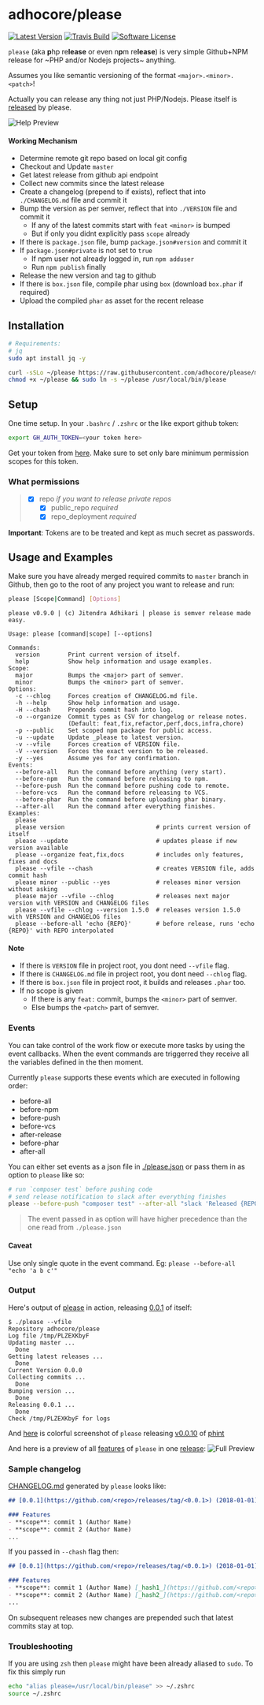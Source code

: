 # adhocore/please

[![Latest Version](https://img.shields.io/github/release/adhocore/please.svg?style=flat-square)](https://github.com/adhocore/please/releases)
[![Travis Build](https://img.shields.io/travis/com/adhocore/please/master.svg?style=flat-square)](https://travis-ci.com/adhocore/please?branch=master)
[![Software License](https://img.shields.io/badge/license-MIT-brightgreen.svg?style=flat-square)](LICENSE)


`please` (aka **p**hp re**lease** or even n**p**m re**lease**) is very simple Github+NPM release for ~PHP and/or Nodejs projects~ anything.

Assumes you like semantic versioning of the format `<major>.<minor>.<patch>`!

Actually you can release any thing not just PHP/Nodejs. Please itself is [released](https://github.com/adhocore/please/releases) by please.

![Help Preview](https://imgur.com/BOrHs9E.png "Help Preview")

#### Working Mechanism

- Determine remote git repo based on local git config
- Checkout and Update `master`
- Get latest release from github api endpoint
- Collect new commits since the latest release
- Create a changelog (prepend to if exists), reflect that into `./CHANGELOG.md` file and commit it
- Bump the version as per semver, reflect that into `./VERSION` file and commit it
    - If any of the latest commits start with `feat` `<minor>` is bumped
    - But if only you didnt explicitly pass `scope` already
- If there is `package.json` file, bump `package.json#version` and commit it
- If `package.json#private` is not set to `true`
    - If npm user not already logged in, run `npm adduser`
    - Run `npm publish` finally
- Release the new version and tag to github
- If there is `box.json` file, compile phar using `box`
    (download `box.phar` if required)
- Upload the compiled `phar` as asset for the recent release

## Installation

```sh
# Requirements:
# jq
sudo apt install jq -y

curl -sSLo ~/please https://raw.githubusercontent.com/adhocore/please/master/please
chmod +x ~/please && sudo ln -s ~/please /usr/local/bin/please
```

## Setup 

One time setup. In your `.bashrc` / `.zshrc` or the like export github token:

```sh 
export GH_AUTH_TOKEN=<your token here>
```

Get your token from [here](https://github.com/settings/tokens/new). 
Make sure to set only bare minimum permission scopes for this token.

### What permissions

> - [x] repo               *if you want to release private repos*
>   - [x] public_repo      *required*
>   - [x] repo_deployment  *required*

**Important**: Tokens are to be treated and kept as much secret as passwords.

## Usage and Examples

Make sure you have already merged required commits to `master` branch in Github,
then go to the root of any project you want to release and run:

```sh
please [Scope|Command] [Options]
```

```
please v0.9.0 | (c) Jitendra Adhikari | please is semver release made easy.

Usage: please [command|scope] [--options]

Commands:
  version        Print current version of itself.
  help           Show help information and usage examples.
Scope:
  major          Bumps the <major> part of semver.
  minor          Bumps the <minor> part of semver.
Options:
  -c --chlog     Forces creation of CHANGELOG.md file.
  -h --help      Show help information and usage.
  -H --chash     Prepends commit hash into log.
  -o --organize  Commit types as CSV for changelog or release notes.
                 (Default: feat,fix,refactor,perf,docs,infra,chore)
  -p --public    Set scoped npm package for public access.
  -u --update    Update _please to latest version.
  -v --vfile     Forces creation of VERSION file.
  -V --version   Forces the exact version to be released.
  -y --yes       Assume yes for any confirmation.
Events:
  --before-all   Run the command before anything (very start).
  --before-npm   Run the command before releasing to npm.
  --before-push  Run the command before pushing code to remote.
  --before-vcs   Run the command before releasing to VCS.
  --before-phar  Run the command before uploading phar binary.
  --after-all    Run the command after everything finishes.
Examples:
  please
  please version                          # prints current version of itself
  please --update                         # updates please if new version available
  please --organize feat,fix,docs         # includes only features, fixes and docs
  please --vfile --chash                  # creates VERSION file, adds commit hash
  please minor --public --yes             # releases minor version without asking
  please major --vfile --chlog            # releases next major version with VERSION and CHANGELOG files
  please --vfile --chlog --version 1.5.0  # releases version 1.5.0 with VERSION and CHANGELOG files
  please --before-all 'echo {REPO}'       # before release, runs 'echo {REPO}' with REPO interpolated
```

#### Note

- If there is `VERSION` file in project root, you dont need `--vfile` flag.
- If there is `CHANGELOG.md` file in project root, you dont need `--chlog` flag.
- If there is `box.json` file in project root, it builds and releases `.phar` too.
- If no scope is given
  - If there is any `feat:` commit, bumps the `<minor>` part of semver.
  - Else bumps the `<patch>` part of semver.

### Events
You can take control of the work flow or execute more tasks by using the event callbacks.
When the event commands are triggerred they receive all the variables defined in the then moment.

Currently `please` supports these events which are executed in following order:

-  before-all
-  before-npm
-  before-push
-  before-vcs
-  after-release
-  before-phar
-  after-all

You can either set events as a json file in [./please.json](./please.json) or pass them in as option to `please` like so:
```sh
# run `composer test` before pushing code
# send release notification to slack after everything finishes
please --before-push "composer test" --after-all "slack 'Released {REPO}@{NEXT_VERSION}'"
```

> The event passed in as option will have higher precedence than the one read from `./please.json`

#### Caveat
Use only single quote in the event command. Eg: `please --before-all "echo 'a b c'"`

### Output

Here's output of [please](./please) in action, releasing [0.0.1](https://github.com/adhocore/please/releases/tag/0.0.1) of itself:

```
$ ./please --vfile
Repository adhocore/please
Log file /tmp/PLZEXKbyF
Updating master ...
  Done
Getting latest releases ...
  Done
Current Version 0.0.0
Collecting commits ...
  Done
Bumping version ...
  Done
Releasing 0.0.1 ...
  Done
Check /tmp/PLZEXKbyF for logs
```

And [here](https://i.imgur.com/mQaiAuk.png) is colorful screenshot of `please` releasing [v0.0.10](https://github.com/adhocore/phint/releases/v0.0.10) of [phint](https://github.com/adhocore/phint)

And here is a preview of all [features](https://www.npmjs.com/package/@adhocore/devnull) of `please` in one [release](https://github.com/adhocore/dev-null/releases/tag/0.0.6):
![Full Preview](https://imgur.com/anzTcrX.png "Full Feature Preview")

### Sample changelog

[CHANGELOG.md](./CHANGELOG.md) generated by `please` looks like:

```md
## [0.0.1](https://github.com/<repo>/releases/tag/<0.0.1>) (2018-01-01)

### Features
- **scope**: commit 1 (Author Name)
- **scope**: commit 2 (Author Name)
...
```

If you passed in `--chash` flag then:

```md
## [0.0.1](https://github.com/<repo>/releases/tag/<0.0.1>) (2018-01-01)

### Features
- **scope**: commit 1 (Author Name) [_hash1_](https://github.com/<repo>/commit/<hash1>)
- **scope**: commit 2 (Author Name) [_hash2_](https://github.com/<repo>/commit/<hash2>)
...
```

On subsequent releases new changes are prepended such that latest commits stay at top.

### Troubleshooting

If you are using `zsh` then `please` might have been already aliased to `sudo`. To fix this simply run

```sh
echo "alias please=/usr/local/bin/please" >> ~/.zshrc
source ~/.zshrc
```
